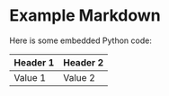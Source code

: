 # Example Markdown

Here is some embedded Python code:

<!--file input/test.csv-->
| Header 1 | Header 2 |
|----------|----------|
| Value 1  | Value 2  |

<!--file end-->
